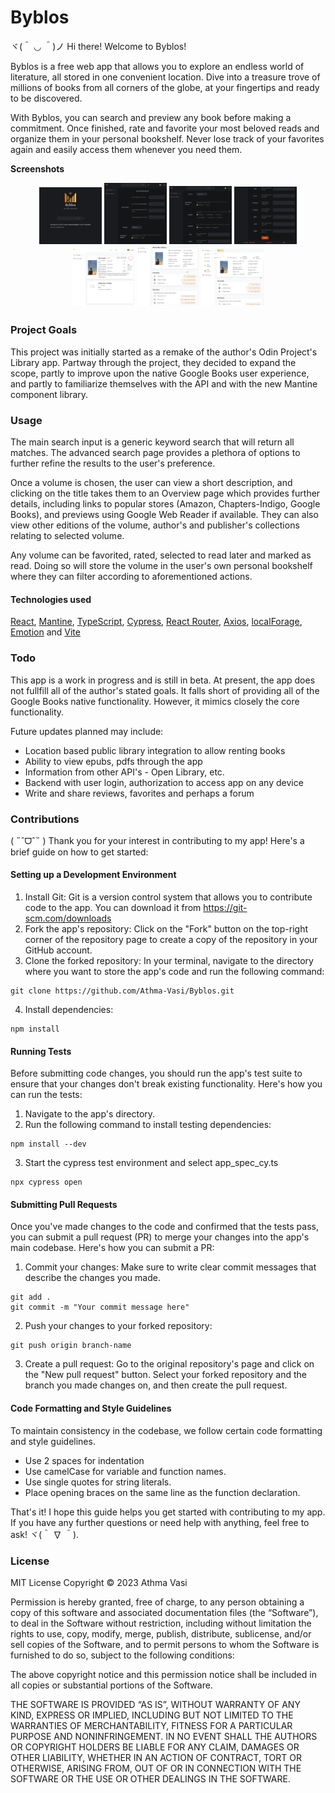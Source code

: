 # Byblos

ヾ(＾ ◡ ＾)ノ Hi there! Welcome to Byblos!

Byblos is a free web app that allows you to explore an endless world of literature, all stored in one convenient location. Dive into a treasure trove of millions of books from all corners of the globe, at your fingertips and ready to be discovered.

With Byblos, you can search and preview any book before making a commitment. Once finished, rate and favorite your most beloved reads and organize them in your personal bookshelf. Never lose track of your favorites again and easily access them whenever you need them.

**Screenshots**

<div align="center" style="display: inline-block; overflow-x: scroll">
    <img src="src/assets/screenshots/welcome-page-dark.png" alt="welcome page" width="100px"></img>
    <img src="src/assets/screenshots/advanced-search-1.png" alt="advanced search generic modifiers" width="100px"</img>
    <img src="src/assets/screenshots/advanced-search-2.png" alt="advanced search content type" width="100px"</img>
    <img src="src/assets/screenshots/advanced-search-3.png" alt="advanced search volume modifiers" width="100px"</img>
    <img src="src/assets/screenshots/results-1.png" alt="volume result with user actions" width="100px"></img>
    <img src="src/assets/screenshots/overview-1.png" alt="volume result in overview page" width="100px"></img>
    <img src="src/assets/screenshots/bookshelf-1.png" alt="volume result with bookshelf expanded" width="100px"></img>    
</div>

### Project Goals

This project was initially started as a remake of the author's Odin Project's Library app. Partway through the project, they decided to expand the scope, partly to improve upon the native Google Books user experience, and partly to familiarize themselves with the API and with the new Mantine component library.

### Usage

The main search input is a generic keyword search that will return all matches. The advanced search page provides a plethora of options to further refine the results to the user's preference.

Once a volume is chosen, the user can view a short description, and clicking on the title takes them to an Overview page which provides further details, including links to popular stores (Amazon, Chapters-Indigo, Google Books), and previews using Google Web Reader if available. They can also view other editions of the volume, author's and publisher's collections relating to selected volume.

Any volume can be favorited, rated, selected to read later and marked as read. Doing so will store the volume in the user's own personal bookshelf where they can filter according to aforementioned actions.

#### Technologies used

[React](https://beta.reactjs.org/), [Mantine](https://mantine.dev/), [TypeScript](https://www.typescriptlang.org/), [Cypress](https://docs.cypress.io/guides/overview/why-cypress), [React Router](https://reactrouter.com/en/main), [Axios](https://axios-http.com/docs/intro), [localForage](https://localforage.github.io/localForage/), [Emotion](https://emotion.sh/docs/introduction) and [Vite](https://vitejs.dev/guide/)

### Todo

This app is a work in progress and is still in beta. At present, the app does not fullfill all of the author's stated goals. It falls short of providing all of the Google Books native functionality. However, it mimics closely the core functionality.

Future updates planned may include:

- Location based public library integration to allow renting books
- Ability to view epubs, pdfs through the app
- Information from other API's - Open Library, etc.
- Backend with user login, authorization to access app on any device
- Write and share reviews, favorites and perhaps a forum

### Contributions

( ˶ˆᗜˆ˵ ) Thank you for your interest in contributing to my app! Here's a brief guide on how to get started:

#### Setting up a Development Environment

1. Install Git: Git is a version control system that allows you to contribute code to the app. You can download it from https://git-scm.com/downloads
2. Fork the app's repository: Click on the "Fork" button on the top-right corner of the repository page to create a copy of the repository in your GitHub account.
3. Clone the forked repository: In your terminal, navigate to the directory where you want to store the app's code and run the following command:

```
git clone https://github.com/Athma-Vasi/Byblos.git
```

4. Install dependencies:

```
npm install
```

#### Running Tests

Before submitting code changes, you should run the app's test suite to ensure that your changes don't break existing functionality. Here's how you can run the tests:

1. Navigate to the app's directory.
2. Run the following command to install testing dependencies:

```
npm install --dev
```

3. Start the cypress test environment and select app_spec_cy.ts

```
npx cypress open
```

#### Submitting Pull Requests

Once you've made changes to the code and confirmed that the tests pass, you can submit a pull request (PR) to merge your changes into the app's main codebase. Here's how you can submit a PR:

1. Commit your changes: Make sure to write clear commit messages that describe the changes you made.

```
git add .
git commit -m "Your commit message here"
```

2. Push your changes to your forked repository:

```
git push origin branch-name
```

3. Create a pull request: Go to the original repository's page and click on the "New pull request" button. Select your forked repository and the branch you made changes on, and then create the pull request.

#### Code Formatting and Style Guidelines

To maintain consistency in the codebase, we follow certain code formatting and style guidelines.

- Use 2 spaces for indentation
- Use camelCase for variable and function names.
- Use single quotes for string literals.
- Place opening braces on the same line as the function declaration.

That's it! I hope this guide helps you get started with contributing to my app. If you have any further questions or need help with anything, feel free to ask! ヾ(＾ ∇ ＾).

### License

MIT License
Copyright © 2023 Athma Vasi

Permission is hereby granted, free of charge, to any person obtaining a copy of this software and associated documentation files (the “Software”), to deal in the Software without restriction, including without limitation the rights to use, copy, modify, merge, publish, distribute, sublicense, and/or sell copies of the Software, and to permit persons to whom the Software is furnished to do so, subject to the following conditions:

The above copyright notice and this permission notice shall be included in all copies or substantial portions of the Software.

THE SOFTWARE IS PROVIDED “AS IS”, WITHOUT WARRANTY OF ANY KIND, EXPRESS OR IMPLIED, INCLUDING BUT NOT LIMITED TO THE WARRANTIES OF MERCHANTABILITY, FITNESS FOR A PARTICULAR PURPOSE AND NONINFRINGEMENT. IN NO EVENT SHALL THE AUTHORS OR COPYRIGHT HOLDERS BE LIABLE FOR ANY CLAIM, DAMAGES OR OTHER LIABILITY, WHETHER IN AN ACTION OF CONTRACT, TORT OR OTHERWISE, ARISING FROM, OUT OF OR IN CONNECTION WITH THE SOFTWARE OR THE USE OR OTHER DEALINGS IN THE SOFTWARE.

